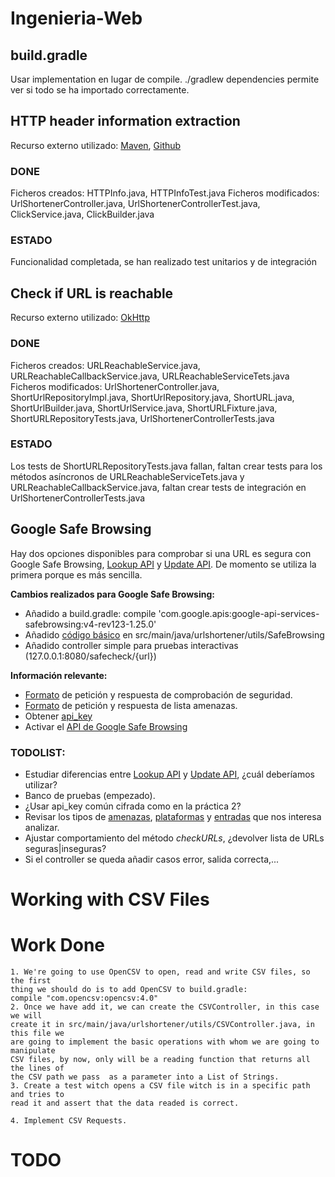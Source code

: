 # Ingenieria-Web

## build.gradle
Usar implementation en lugar de compile.
./gradlew dependencies permite ver si todo se ha importado correctamente.

## HTTP header information extraction
Recurso externo utilizado: [Maven](https://mvnrepository.com/artifact/com.github.ua-parser/uap-java/1.4.3), [Github](https://github.com/ua-parser/uap-java)

### DONE
Ficheros creados: HTTPInfo.java, HTTPInfoTest.java
Ficheros modificados: UrlShortenerController.java, UrlShortenerControllerTest.java, ClickService.java, ClickBuilder.java

### ESTADO
Funcionalidad completada, se han realizado test unitarios y de integración

## Check if URL is reachable
Recurso externo utilizado: [OkHttp](https://square.github.io/okhttp/)

### DONE
Ficheros creados: URLReachableService.java, URLReachableCallbackService.java, URLReachableServiceTets.java
Ficheros modificados: UrlShortenerController.java, ShortUrlRepositoryImpl.java, ShortUrlRepository.java,
ShortURL.java, ShortUrlBuilder.java, ShortUrlService.java, ShortURLFixture.java, ShortURLRepositoryTests.java, UrlShortenerControllerTests.java

### ESTADO
Los tests de ShortURLRepositoryTests.java fallan, faltan crear tests para los métodos asíncronos de
URLReachableServiceTets.java y URLReachableCallbackService.java, faltan crear tests de integración
en UrlShortenerControllerTests.java


## Google Safe Browsing
Hay dos opciones disponibles para comprobar si una URL es segura con Google Safe Browsing, [Lookup API](https://developers.google.com/safe-browsing/v4/lookup-api) y [Update API](https://developers.google.com/safe-browsing/v4/update-api). De momento se utiliza la primera porque es más sencilla.

**Cambios realizados para Google Safe Browsing:**

 * Añadido a build.gradle: compile 'com.google.apis:google-api-services-safebrowsing:v4-rev123-1.25.0'
 * Añadido [código básico](https://stackoverflow.com/questions/46599053/google-safe-browsing-v4-api-java) en src/main/java/urlshortener/utils/SafeBrowsing
 * Añadido controller simple para pruebas interactivas (127.0.0.1:8080/safecheck/{url})

**Información relevante:**

 * [Formato](https://developers.google.com/safe-browsing/v4/lookup-api) de petición y respuesta de comprobación de seguridad.
 * [Formato](https://developers.google.com/safe-browsing/v4/lists) de petición y respuesta de lista amenazas.
 * Obtener [api_key](https://console.cloud.google.com/apis/credentials)
 * Activar el [API de Google Safe Browsing](https://console.cloud.google.com/apis/api/safebrowsing.googleapis.com/)

### TODOLIST:
 * Estudiar diferencias entre [Lookup API](https://developers.google.com/safe-browsing/v4/lookup-api) y [Update API](https://developers.google.com/safe-browsing/v4/update-api), ¿cuál deberíamos utilizar?
 * Banco de pruebas (empezado).
 * ¿Usar api_key común cifrada como en la práctica 2?
 * Revisar los tipos de [amenazas](https://developers.google.com/safe-browsing/v4/reference/rest/v4/ThreatType), [plataformas](https://developers.google.com/safe-browsing/v4/reference/rest/v4/PlatformType) y [entradas](https://developers.google.com/safe-browsing/v4/reference/rest/v4/ThreatEntryType) que nos interesa analizar.
 * Ajustar comportamiento del método *checkURLs*, ¿devolver lista de URLs seguras|inseguras?
 * Si el controller se queda añadir casos error, salida correcta,...

# Working with CSV Files

# Work Done
    1. We're going to use OpenCSV to open, read and write CSV files, so the first
    thing we should do is to add OpenCSV to build.gradle:
    compile "com.opencsv:opencsv:4.0"
    2. Once we have add it, we can create the CSVController, in this case we will
    create it in src/main/java/urlshortener/utils/CSVController.java, in this file we
    are going to implement the basic operations with whom we are going to manipulate
    CSV files, by now, only will be a reading function that returns all the lines of
    the CSV path we pass  as a parameter into a List of Strings.
    3. Create a test witch opens a CSV file witch is in a specific path and tries to
    read it and assert that the data readed is correct.

    4. Implement CSV Requests.
# TODO